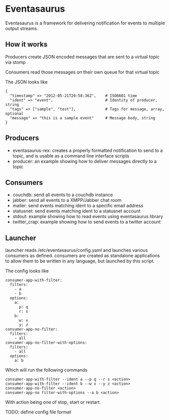 # Eventasaurus

Eventasaurus is a framework for delivering notification for events to multiple output streams.

How it works
------------

Producers create JSON encoded messages that are sent to a virtual topic via stomp

Consumers read those messages on their own queue for that virtual topic

The JSON looks like

    {	
      "timestamp" => "2012-05-21T20:58:36Z",    # ISO8601 time
      "ident" => "event",                       # Identity of producer, string
      "tags" => ["sample", "test"],             # Tags for message, array, optional
      "message" => "this is a sample event"     # Message body, string
    }

Producers
---------

* eventasaurus-rex:   creates a properly formatted notification to send to a topic, and is usable as a command line interface scripts
* producer:           an example showing how to deliver messages directly to a topic

Consumers
---------

* couchdb:        send all events to a couchdb instance
* jabber:         send all events to a XMPP/Jabber chat room
* mailer:         send events matching ident to a specific email address
* statusnet:      send events matching ident to a statusnet account
* stdout:         example showing how to read events using eventasaurus library
* twitter_crap:   example showing how to send events to a twitter account

Launcher
--------

launcher reads /etc/eventasaurus/config.yaml and launches various consumers as defined. consumers are created as standalone applications to allow them to be written in any language, but launched by this script.

The config looks like

    consumer-app-with-filter:
      filters:
        - a
        - b
      options:
        a:
          p: q
          r: s
        b:
          w: x
          y: z
    consumer-app-no-filter:
      filters:
        - all
    consumer-app-no-filter-with-options:
      filters:
        - all
      options:
        a: b

Which will run the following commands

	consumer-app-with-filter --ident a --p q --r s <action>
	consumer-app-with-filter --ident b --w x --y z <action>
	consumer-app-no-filter <action>
	consumer-app-no filter-with-options --a b <action>

With action being one of stop, start or restart.
		
TODO: define config file format
